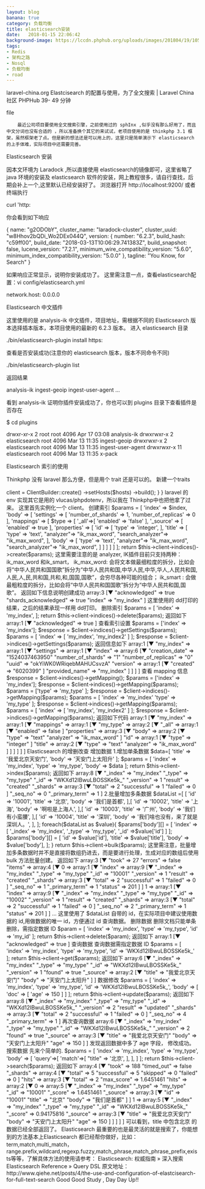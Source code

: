 ```yaml
---
layout: blog
banana: true
category: 负载均衡
title: elasticsearch安装 
date:   2018-01-15 22:06:42
background-image: https://lccdn.phphub.org/uploads/images/201804/19/10512/Ncx25uq2lR.png?imageView2/2/w/1240/h/0
tags:
- Redis
- 架构之路
- Nosql
- 负载均衡
- road	
---
```

laravel-china.org
Elastcisearch 的配置与使用，为了全文搜索 | Laravel China 社区
PHPHub
39- 49 分钟

file

        最近公司项目要使用全文搜索引擎，之前使用过的 sphInx ,似乎没有那么好用了，而且中文分词也没有合适的 ，所以准备换个其它的来试试，老项目使用的是 thinkphp 3.1 框架，虽然框架老了点。但是新的想法还是可以用上的，这里只是简单演示下 elasticsearch 的上手体难，实际项目中还需要完善。

Elasticsearch 安装

因本文环境为 Laradock ,所以直接使用 elasticsearch的镜像即可，这里省略了 java 环境的安装及 elasticsearch 软件的安装，网上教程很多，请自行查找，后期会补上一个,这里默认已经安装好了。
浏览器打开 http://localhost:9200/ 或者终端执行

curl 'http:

你会看到如下响应

{
        name: "g2ODObY",
        cluster_name: "laradock-cluster",
        cluster_uuid: "w8Hhov2bQDi_Wo2DEx044Q",
        version: {
        number: "6.2.3",
        build_hash: "c59ff00",
        build_date: "2018-03-13T10:06:29.741383Z",
        build_snapshot: false,
        lucene_version: "7.2.1",
        minimum_wire_compatibility_version: "5.6.0",
        minimum_index_compatibility_version: "5.0.0"
        },
        tagline: "You Know, for Search"
}

如果响应正常显示，说明你安装成功了。
这里需注意一点，查看elasticsearch配置：vi config/elasticsearch.yml

network.host: 0.0.0.0  

Elasticsearch 中文插件

这里使用的是 analysis-ik 中文插件，项目地址，需根据不同的 Elasticsearch 版本选择插本版本，本项目使用的最新的 6.2.3 版本。
进入 elasticsearch 目录

./bin/elasticsearch-plugin install https:

查看是否安装成功(注意你的 elasticsearch 版本，版本不同命令不同)

./bin/elasticsearch-plugin list

返回结果

analysis-ik
ingest-geoip
ingest-user-agent
...

看到 analysis-ik 证明你插件安装成功了，你也可以到 plugins 目录下查看插件是否存在

$ cd plugins 

drwxr-xr-x  2 root          root 4096 Apr 17 03:08 analysis-ik
drwxrwxr-x  2 elasticsearch root 4096 Mar 13 11:35 ingest-geoip
drwxrwxr-x  2 elasticsearch root 4096 Mar 13 11:35 ingest-user-agent
drwxrwxr-x 11 elasticsearch root 4096 Mar 13 11:35 x-pack

Elasticsearch 索引的使用

Thinkphp 没有 laravel 那么方便，但是用个 trait 还是可以的。
新建一个traits

<?php
use Elasticsearch\ClientBuilder;
trait Elastic
{
    private $client;
    public function __construct()
    {
        $hosts=[
            env('ELASTICSEARCH_URL','localhost:9200')
        ];
        $this->client = ClientBuilder::create()
            ->setHosts($hosts)  
            ->build();
    }
}       

laravel 的 env 实现其它是用的 vlucas/phpdotenv，所以我在 Thinkphp中也把他拿了过来。
这里首先实例化一个 client。
创建索引

        $params = [
            'index' => $index,
            'body' => [
                'settings' => [
                    'number_of_shards' => 1, 
                    'number_of_replicas' => 0 
                ],
                'mappings' => [
                    $type => [  
                        '_all'=>[   
                            'enabled' => 'false'
                        ],
                        '_source' => [ 
                            'enabled' => true
                        ],
                        'properties' => [   
                            'id' => [
                                'type' => 'integer', 
                                

                            ],
                            'title' => [
                                'type' => 'text', 
                                "analyzer"=> "ik_max_word",
                                "search_analyzer"=> "ik_max_word",
                            ],
                            'body'  =>  [
                                'type'  => 'text',
                                "analyzer"=> "ik_max_word",
                                "search_analyzer"=> "ik_max_word",
                            ]
                        ]
                    ]
                ]
            ]
        ];
        return $this->client->indices()->create($params);

这里需要注意的是 analyzer, IK插件目前只支持两种： ik_max_word 和ik_smart，

    ik_max_word: 会将文本做最细粒度的拆分，比如会将“中华人民共和国国歌”拆分为“中华人民共和国,中华人民,中华,华人,人民共和国,人民,人,民,共和国,共和,和,国国,国歌”，会穷尽各种可能的组合；
    ik_smart : 会做最粗粒度的拆分，比如会将“中华人民共和国国歌”拆分为“中华人民共和国,国歌”。

返回如下信息说明创建成功

array:3 [▼
  "acknowledged" => true
  "shards_acknowledged" => true
  "index" => "my_index"
]

这里使用的 dd打印的结果，之后的结果承现一样用 dd打印。
删除索引

$params = [
            'index' => 'my_index',
        ];
 return $this->client->indices()->delete($params);

返回如下

array:1 [▼
  "acknowledged" => true
]

查看索引设置


$params = ['index' => 'my_index'];
$response = $client->indices()->getSettings($params);


$params = [
    'index' => [ 'my_index', 'my_index2' ]
];
$response = $client->indices()->getSettings($params);

返回信息如下

array:1 [▼
  "my_index" => array:1 [▼
    "settings" => array:1 [▼
      "index" => array:6 [▼
        "creation_date" => "1524037463950"
        "number_of_shards" => "1"
        "number_of_replicas" => "0"
        "uuid" => "okYiWK0WRiqebMAHUCsvzA"
        "version" => array:1 [▼
          "created" => "6020399"
        ]
        "provided_name" => "my_index"
      ]
    ]
  ]
]

查看 mapping 信息


$response = $client->indices()->getMapping();


$params = ['index' => 'my_index'];
$response = $client->indices()->getMapping($params);


$params = ['type' => 'my_type' ];
$response = $client->indices()->getMapping($params);


$params = [
    'index' => 'my_index'
    'type' => 'my_type'
];
$response = $client->indices()->getMapping($params);


$params = [
    'index' => [ 'my_index', 'my_index2' ]
];
$response = $client->indices()->getMapping($params);

返回如下代码

array:1 [▼
  "my_index" => array:1 [▼
    "mappings" => array:1 [▼
      "my_type" => array:2 [▼
        "_all" => array:1 [▼
          "enabled" => false
        ]
        "properties" => array:3 [▼
          "body" => array:2 [▼
            "type" => "text"
            "analyzer" => "ik_max_word"
          ]
          "id" => array:1 [▼
            "type" => "integer"
          ]
          "title" => array:2 [▼
            "type" => "text"
            "analyzer" => "ik_max_word"
          ]
        ]
      ]
    ]
  ]
]

Elasticsearch 的增删改查
增加数据

1.增加单条数据

$data=[
            'title' => '我爱北京天安门',
            'body'  =>  '天安门上太阳升'
        ];
$params = [
            'index' => 'my_index',
            'type' => 'my_type',
           
            'body' => $data
        ];
        return $this->client->index($params);

返回如下

array:8 [▼
  "_index" => "my_index"
  "_type" => "my_type"
  "_id" => "WKXd12IBwuLBOSSKe5k_" 
  "_version" => 1
  "result" => "created"
  "_shards" => array:3 [▼
    "total" => 2
    "successful" => 1
    "failed" => 0
  ]
  "_seq_no" => 0
  "_primary_term" => 1
]

2.批量增加多条数据

$dataList =[
            [
                'id'    =>  '10001',
                'title' => '北京',
                'body' => '我们是首都',

            ],[
                'id'    =>  '10002',
                'title' => '上海',
                'body' => '啊啦是上海人',
            ],[
                'id'    =>  '10003',
                'title' => '广州',
                'body' => '我们有小蛮腰',

            ],[
                'id'    =>  '10004',
                'title' => '深圳',
                'body' => '我们啥也没有，来了就是深圳人。',
            ],
        ];

foreach($dataList as $value){
    $params['body'][] = [
        'index' => [
            '_index' => 'my_index',
            '_type' => 'my_type',
            '_id'  =>$value['id']
        ]
    ];
    $params['body'][] = [
        'id' => $value['id'],
        'title' => $value['title'],
        'body' => $value['body'],
    ];
}
return $this->client->bulk($params);

这里需注意，批量增加多条数据时并不是直接将数组扔进去，而是要进行处理，生成对应的数组后使用 bulk 方法批量创建。
返回如下

array:3 [▼
  "took" => 27
  "errors" => false
  "items" => array:4 [▼
    0 => array:1 [▼
      "index" => array:9 [▼
        "_index" => "my_index"
        "_type" => "my_type"
        "_id" => "10001"
        "_version" => 1
        "result" => "created"
        "_shards" => array:3 [▼
          "total" => 2
          "successful" => 1
          "failed" => 0
        ]
        "_seq_no" => 1
        "_primary_term" => 1
        "status" => 201
      ]
    ]
    1 => array:1 [▼
      "index" => array:9 [▼
        "_index" => "my_index"
        "_type" => "my_type"
        "_id" => "10002"
        "_version" => 1
        "result" => "created"
        "_shards" => array:3 [▼
          "total" => 2
          "successful" => 1
          "failed" => 0
        ]
        "_seq_no" => 2
        "_primary_term" => 1
        "status" => 201
      ]
    ]
        ...

这里使用了 $dataList 自带的 id，在实际项目中建议使用数据的 id,用做数据的唯一 id，方便通过 id 查询数据。
删除数据

删除文档只能单条删除，需指定数据 ID

$param = [
            'index' => 'my_index',
            'type' => 'my_type',
            'id'    => 'my_id' 
        ];
        return  $this->client->delete($param);

返回如下

array:1 [▼
  "acknowledged" => true
]

查询数据

查询数据需指定数据 ID

$params = [
            'index' => 'my_index',
            'type' => 'my_type',
                            'id' => 'WKXd12IBwuLBOSSKe5k_' 
        ];
        return $this->client->get($params);

返回如下

array:6 [▼
  "_index" => "my_index"
  "_type" => "my_type"
  "_id" => "WKXd12IBwuLBOSSKe5k_"
  "_version" => 1
  "found" => true
  "_source" => array:2 [▼
    "title" => "我爱北京天安门"
    "body" => "天安门上太阳升"
  ]
]

数据修改

$params = [
            'index' => 'my_index',
            'type' => 'my_type',
            'id' => 'WKXd12IBwuLBOSSKe5k_',
            'body' => [
                'doc' => [  
                    'age' => 150
                ]
            ]
        ];
return  $this->client->update($params);

返回如下

array:8 [▼
  "_index" => "my_index"
  "_type" => "my_type"
  "_id" => "WKXd12IBwuLBOSSKe5k_"
  "_version" => 2
  "result" => "updated"
  "_shards" => array:3 [▼
    "total" => 2
    "successful" => 1
    "failed" => 0
  ]
  "_seq_no" => 4
  "_primary_term" => 1
]

再次查询数据

array:6 [▼
  "_index" => "my_index"
  "_type" => "my_type"
  "_id" => "WKXd12IBwuLBOSSKe5k_"
  "_version" => 2
  "found" => true
  "_source" => array:3 [▼
    "title" => "我爱北京天安门"
    "body" => "天安门上太阳升"
    "age" => 150
  ]
]

发现返回数据中多了 age 字段， 修改成功。
搜索数据

先来个简单的.

$params = [
    'index' => 'my_index', 
    'type' => 'my_type',    
    'body' => [
        'query'=>[
            'match'=>[
                "title"    =>  '北京',
            ],
        ],
    ]
];
return  $this->client->search($params);

返回如下

array:4 [▼
  "took" => 188
  "timed_out" => false
  "_shards" => array:4 [▼
    "total" => 5
    "successful" => 5
    "skipped" => 0
    "failed" => 0
  ]
  "hits" => array:3 [▼
    "total" => 2
    "max_score" => 1.6451461
    "hits" => array:2 [▼
      0 => array:5 [▼
        "_index" => "my_index"
        "_type" => "my_type"
        "_id" => "10001"
        "_score" => 1.6451461
        "_source" => array:3 [▼
          "id" => "10001"
          "title" => "北京"
          "body" => "我们是首都"
        ]
      ]
      1 => array:5 [▼
        "_index" => "my_index"
        "_type" => "my_type"
        "_id" => "WKXd12IBwuLBOSSKe5k_"
        "_score" => 0.94175816
        "_source" => array:3 [▼
          "title" => "我爱北京天安门"
          "body" => "天安门上太阳升"
          "age" => 150
        ]
      ]
    ]
  ]
]

可以看到，title 中包含北京 的数据已经全部返回了。

Elasticsearch 最重要的也是最灵活的就是搜索了，你能想到的方法基本上Elasticsearch 都已经帮你做好，比如：
term,match,multi_match，range.prefix,wildcard,regexp.fuzzy,match_phrase,match_phrase_prefix,exists等等，了解具体方法的使用请参考：

    Elasticsearch: 权威指南 » 深入搜索
    Elasticsearch Reference » Query DSL

原文地址：http://www.qiehe.net/posts/4/the-use-and-configuration-of-elastcisearch-for-full-text-search

Good Good Study , Day Day Up!!


